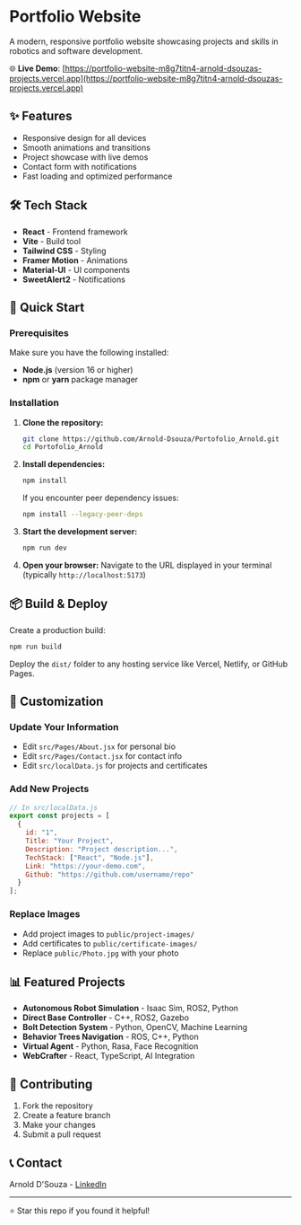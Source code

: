 # Portfolio Website

A modern, responsive portfolio website showcasing projects and skills in robotics and software development.

🌐 **Live Demo**: [https://portfolio-website-m8g7titn4-arnold-dsouzas-projects.vercel.app](https://portfolio-website-m8g7titn4-arnold-dsouzas-projects.vercel.app)

## ✨ Features

- Responsive design for all devices
- Smooth animations and transitions
- Project showcase with live demos
- Contact form with notifications
- Fast loading and optimized performance

## 🛠️ Tech Stack

- **React** - Frontend framework
- **Vite** - Build tool
- **Tailwind CSS** - Styling
- **Framer Motion** - Animations
- **Material-UI** - UI components
- **SweetAlert2** - Notifications

## 🚀 Quick Start

### Prerequisites

Make sure you have the following installed:
- **Node.js** (version 16 or higher)
- **npm** or **yarn** package manager

### Installation

1. **Clone the repository:**
   ```bash
   git clone https://github.com/Arnold-Dsouza/Portofolio_Arnold.git
   cd Portofolio_Arnold
   ```

2. **Install dependencies:**
   ```bash
   npm install
   ```

   If you encounter peer dependency issues:
   ```bash
   npm install --legacy-peer-deps
   ```

3. **Start the development server:**
   ```bash
   npm run dev
   ```

4. **Open your browser:**
   Navigate to the URL displayed in your terminal (typically `http://localhost:5173`)

## 📦 Build & Deploy

Create a production build:
```bash
npm run build
```

Deploy the `dist/` folder to any hosting service like Vercel, Netlify, or GitHub Pages.

## 🎨 Customization

### Update Your Information
- Edit `src/Pages/About.jsx` for personal bio
- Edit `src/Pages/Contact.jsx` for contact info
- Edit `src/localData.js` for projects and certificates

### Add New Projects
```javascript
// In src/localData.js
export const projects = [
  {
    id: "1",
    Title: "Your Project",
    Description: "Project description...",
    TechStack: ["React", "Node.js"],
    Link: "https://your-demo.com",
    Github: "https://github.com/username/repo"
  }
];
```

### Replace Images
- Add project images to `public/project-images/`
- Add certificates to `public/certificate-images/`
- Replace `public/Photo.jpg` with your photo

## 📊 Featured Projects

- **Autonomous Robot Simulation** - Isaac Sim, ROS2, Python
- **Direct Base Controller** - C++, ROS2, Gazebo
- **Bolt Detection System** - Python, OpenCV, Machine Learning
- **Behavior Trees Navigation** - ROS, C++, Python
- **Virtual Agent** - Python, Rasa, Face Recognition
- **WebCrafter** - React, TypeScript, AI Integration

## 🤝 Contributing

1. Fork the repository
2. Create a feature branch
3. Make your changes
4. Submit a pull request

## 📞 Contact

Arnold D'Souza - [LinkedIn](https://www.linkedin.com/in/arnold-dsouza-a169b8195/)

---

⭐ Star this repo if you found it helpful!
